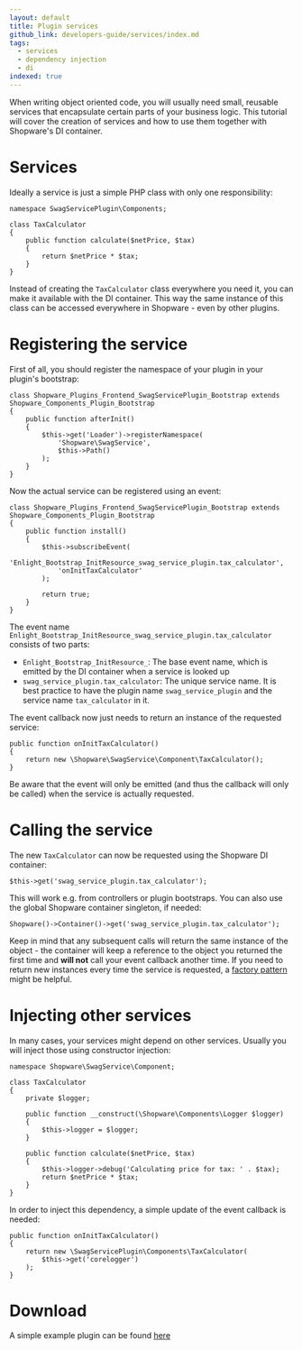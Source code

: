 ```yaml
---
layout: default
title: Plugin services
github_link: developers-guide/services/index.md
tags:
  - services
  - dependency injection
  - di
indexed: true
---
```

When writing object oriented code, you will usually need small, reusable services that encapsulate certain parts of your business logic.
This tutorial will cover the creation of services and how to use them together with Shopware's DI container.

# Services
Ideally a service is just a simple PHP class with only one responsibility:

```
namespace SwagServicePlugin\Components;

class TaxCalculator
{
    public function calculate($netPrice, $tax)
    {
        return $netPrice * $tax;
    }
}
```

Instead of creating the `TaxCalculator` class everywhere you need it, you can make it available with the DI container.
This way the same instance of this class can be accessed everywhere in Shopware - even by other plugins.

# Registering the service
First of all, you should register the namespace of your plugin in your plugin's bootstrap:

```
class Shopware_Plugins_Frontend_SwagServicePlugin_Bootstrap extends Shopware_Components_Plugin_Bootstrap
{
    public function afterInit()
    {
        $this->get('Loader')->registerNamespace(
            'Shopware\SwagService',
            $this->Path()
        );
    }
}
```

Now the actual service can be registered using an event:

```
class Shopware_Plugins_Frontend_SwagServicePlugin_Bootstrap extends Shopware_Components_Plugin_Bootstrap
{
    public function install()
    {
        $this->subscribeEvent(
            'Enlight_Bootstrap_InitResource_swag_service_plugin.tax_calculator',
            'onInitTaxCalculator'
        );

        return true;
    }
}
```

The event name `Enlight_Bootstrap_InitResource_swag_service_plugin.tax_calculator` consists of two parts:

* `Enlight_Bootstrap_InitResource_`: The base event name, which is emitted by the DI container when a service is looked up
* `swag_service_plugin.tax_calculator`: The unique service name. It is best practice to have the plugin name `swag_service_plugin`
and the service name `tax_calculator` in it.

The event callback now just needs to return an instance of the requested service:

```
public function onInitTaxCalculator()
{
    return new \Shopware\SwagService\Component\TaxCalculator();
}
```

Be aware that the event will only be emitted (and thus the callback will only be called) when the service is actually requested.

# Calling the service
The new `TaxCalculator` can now be requested using the Shopware DI container:

```
$this->get('swag_service_plugin.tax_calculator');
```

This will work e.g. from controllers or plugin bootstraps. You can also use the global Shopware container singleton, if needed:


```
Shopware()->Container()->get('swag_service_plugin.tax_calculator');
```

Keep in mind that any subsequent calls will return the same instance of the object - the container will keep a reference to the
object you returned the first time and **will not** call your event callback another time. If you need to return new
instances every time the service is requested, a [factory pattern](https://en.wikipedia.org/wiki/Factory_method_pattern) might be helpful.

# Injecting other services
In many cases, your services might depend on other services. Usually you will inject those using constructor injection:

```
namespace Shopware\SwagService\Component;

class TaxCalculator
{
    private $logger;

    public function __construct(\Shopware\Components\Logger $logger)
    {
        $this->logger = $logger;
    }

    public function calculate($netPrice, $tax)
    {
        $this->logger->debug('Calculating price for tax: ' . $tax);
        return $netPrice * $tax;
    }
}
```

In order to inject this dependency, a simple update of the event callback is needed:

```
public function onInitTaxCalculator()
{
    return new \SwagServicePlugin\Components\TaxCalculator(
        $this->get('corelogger')
    );
}
```
# Download
A simple example plugin can be found <a href="{{ site.url }}/exampleplugins/SwagService.zip">here</a>